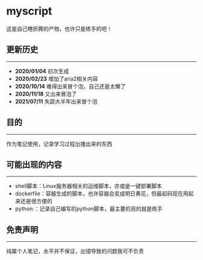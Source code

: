 # myscript

这是自己瞎折腾的产物，也许只是练手的吧！

## 更新历史

---

* **2020/01/04** 初次生成
* **2020/02/23** 增加了aria2相关内容
* **2020/10/14** 难得出来冒个泡，自己还是太懒了
* **2020/11/18** 又出来冒泡了
* **2021/07/11** 失踪大半年出来冒个泡

## 目的

---

作为笔记使用，记录学习过程出撸出来的东西

## 可能出现的内容

---

* shell脚本：Linux服务器相关的运维脚本，亦或是一键部署脚本
* dockerfile：容器生成的脚本，也许容器会变成明日黄花，但最起码现在用起来还是很方便的
* python:：记录自己编写的python脚本，最主要的目的就是练手

## 免责声明

---

纯属个人笔记，水平并不保证，出错导致的问题我可不负责
